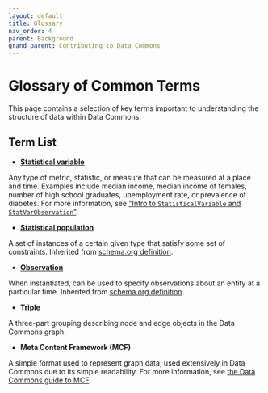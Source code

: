 ```yaml
---
layout: default
title: Glossary
nav_order: 4
parent: Background
grand_parent: Contributing to Data Commons
---
```

# Glossary of Common Terms

This page contains a selection of key terms important to understanding the structure of data within Data Commons.

## Term List

- **[Statistical variable](https://datacommons.org/browser/StatisticalVariable)**

Any type of metric, statistic, or measure that can be measured at a place and time. Examples include median income, median income of females, number of high school graduates, unemployment rate, or prevalence of diabetes. For more information, see ["Intro to `StatisticalVariable` and `StatVarObservation`"](/contributing/background/representing_statistics.html).

- **[Statistical population](https://datacommons.org/browser/StatisticalPopulation)**

A set of instances of a certain given type that satisfy some set of constraints. Inherited from [schema.org definition](https://schema.org/StatisticalPopulation).

- **[Observation](https://datacommons.org/browser/Observation)**

When instantiated, can be used to specify observations about an entity at a particular time. Inherited from [schema.org definition](https://schema.org/Observation).

- **Triple**

A three-part grouping describing node and edge objects in the Data Commons graph.

- **Meta Content Framework (MCF)**

A simple format used to represent graph data, used extensively in Data Commons due to its simple readability. For more information, see [the Data Commons guide to MCF](/contributing/background/mcf_format.html).
